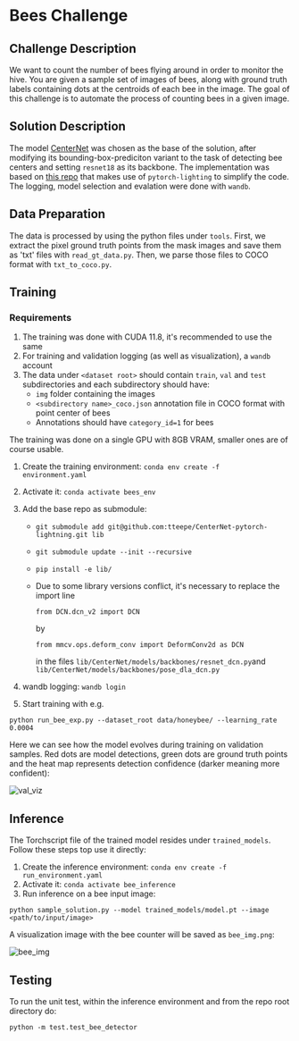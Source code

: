 # Bees Challenge

## Challenge Description

We want to count the number of bees flying around in order to monitor the hive. You are given a sample set of images
of bees, along with ground truth labels containing dots at the centroids of each bee in the image. The goal of this
challenge is to automate the process of counting bees in a given image.

## Solution Description

The model [CenterNet](https://arxiv.org/abs/1904.07850) was chosen as the base of the solution, after modifying its bounding-box-prediciton variant to the task of detecting bee centers and setting `resnet18` as its backbone. The implementation was based on [this repo](https://github.com/tteepe/CenterNet-pytorch-lightning/tree/main) that makes use of `pytorch-lighting` to simplify the code. The logging, model selection and evalation were done with `wandb`.


## Data Preparation

The data is processed by using the python files under `tools`. First, we extract the pixel ground truth points from the mask images and save them as 'txt' files with `read_gt_data.py`. Then, we parse those files to COCO format with `txt_to_coco.py`.


## Training

### Requirements

1. The training was done with CUDA 11.8, it's recommended to use the same
2. For training and validation logging (as well as visualization), a `wandb` account
3. The data under `<dataset root>` should contain `train`, `val` and `test` subdirectories and each subdirectory should have:
   - `img` folder containing the images
   - `<subdirectory name>_coco.json` annotation file in COCO format with point center of bees
   - Annotations should have `category_id=1` for bees

The training was done on a single GPU with 8GB VRAM, smaller ones are of course usable.

1. Create the training environment: `conda env create -f  environment.yaml`
2. Activate it: `conda activate bees_env`
3. Add the base repo as submodule:
    * `git submodule add git@github.com:tteepe/CenterNet-pytorch-lightning.git lib`
    * `git submodule update --init --recursive`
    * `pip install -e lib/`
    * Due to some library versions conflict, it's necessary to replace the import line

      ```from DCN.dcn_v2 import DCN```

      by

      ```from mmcv.ops.deform_conv import DeformConv2d as DCN```

      in the files `lib/CenterNet/models/backbones/resnet_dcn.py`and `lib/CenterNet/models/backbones/pose_dla_dcn.py`

4. wandb logging: `wandb login`
5. Start training with e.g.
```
python run_bee_exp.py --dataset_root data/honeybee/ --learning_rate 0.0004
```

Here we can see how the model evolves during training on validation samples. Red dots are model detections, green dots are ground truth points and the heat map represents detection confidence (darker meaning more confident):

![val_viz](https://github.com/user-attachments/assets/27bd6309-88a0-4c9f-89c3-05222cfd649f)


## Inference

The Torchscript file of the trained model resides under `trained_models`. Follow these steps top use it directly:

1. Create the inference environment: `conda env create -f  run_environment.yaml`
2. Activate it: `conda activate bee_inference`
3. Run inference on a bee input image: 
```
python sample_solution.py --model trained_models/model.pt --image <path/to/input/image>
```
A visualization image with the bee counter will be saved as `bee_img.png`:

![bee_img](https://github.com/user-attachments/assets/8503f7d6-0d0f-4b89-b824-05fdb2648e86)


## Testing

To run the unit test, within the inference environment and from the repo root directory do:
```
python -m test.test_bee_detector
```

